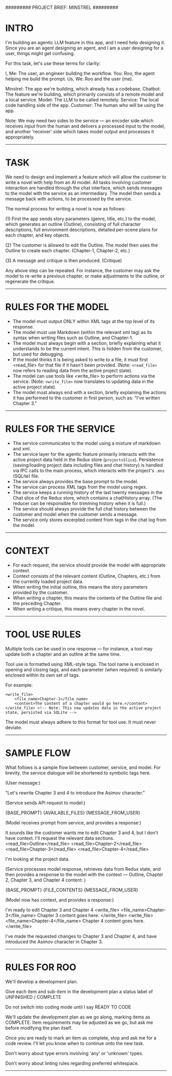 #########
PROJECT BRIEF: MINSTREL
#########

# INTRO

I'm building an agentic LLM feature in this app, and I need help designing it. Since you are an agent designing an agent, and I am a user designing for a user, things might get confusing.

For this task, let's use these terms for clarity:

I, Me: The user, an engineer building the workflow.
You: Roo, the agent helping me build the prompt.
Us, We: Roo and the user (me).

Minstrel: The app we're building, which already has a codebase.
Chatbot: The feature we're building, which primarily consists of a remote model and a local service.
Model: The LLM to be called remotely.
Service: The local code handling side of the app.
Customer: The human who will be using the app.

Note: We may need two sides to the service — an encoder side which receives input from the human and delivers a processed input to the model, and another 'receiver' side which takes model output and processes it appropriately.

---

# TASK

We need to design and implement a feature which will allow the customer to write a novel with help from an AI model. All tasks involving customer interaction are handled through the chat interface, which sends messages to the model with the service as an intermediary. The model then sends a message back with actions, to be processed by the service.

The normal process for writing a novel is now as follows:

(1) First the app sends story parameters (genre, title, etc.) to the model, which generates an outline (Outline), consisting of full character descriptions, full environment descriptions, detailed per-scene plans for each chapter, and key objects.

(2) The customer is allowed to edit the Outline. The model then uses the Outline to create each chapter. (Chapter-1, Chapter-2, etc.)

(3) A message and critique is then produced. (Critique)

Any above step can be repeated. For instance, the customer may ask the model to re-write a previous chapter, or make adjustments to the outline, or regenerate the critique.

---

# RULES FOR THE MODEL

- The model must output ONLY within XML tags at the top level of its response.
- The model must use Markdown (within the relevant xml tag) as its syntax when writing files such as Outline, and Chapter-1.
- The model must always begin with a <think> section, briefly explaining what it understands to be the current intent. This is hidden from the customer, but used for debugging.
- If the model thinks it is being asked to write to a file, it must first <read_file> for that file if it hasn't been provided. (Note: `<read_file>` now refers to reading data from the active project state).
- The model can use tools like <write_file> to perform actions via the service. (Note: `<write_file>` now translates to updating data in the active project state).
- The model must always end with a <message> section, briefly explaining the actions it has performed to the customer in first person, such as: "I've written Chapter 3."

---

# RULES FOR THE SERVICE

- The service communicates to the model using a mixture of markdown and xml.
- The service layer for the agentic feature primarily interacts with the active project data held in the Redux store (`projectsSlice`). Persistence (saving/loading project data including files and chat history) is handled via IPC calls to the main process, which interacts with the project's `.mns` (SQLite) file.
- The service always provides the base prompt to the model.
- The service can process XML tags from the model using regex.
- The service keeps a running history of the last twenty messages in the Chat slice of the Redux store, which contains a chatHistory array. (The reducer can be responsible for trimming history when it is full.)
- The service should always provide the full chat history between the customer and model when the customer sends a message.
- The service only stores excerpted content from <message> tags in the chat log from the model.

---

# CONTEXT

- For each request, the service should provide the model with appropriate context.
- Context consists of the relevant content (Outline, Chapters, etc.) from the currently loaded project data.
- When writing the initial outline, this means the story parameters provided by the customer.
- When writing a chapter, this means the contents of the Outline file and the preceding Chapter.
- When writing a critique, this means every chapter in the novel.

---

# TOOL USE RULES

Multiple tools can be used in one response — for instance, a tool may update both a chapter and an outline at the same time.

Tool use is formatted using XML-style tags. The tool name is enclosed in opening and closing tags, and each parameter (when required) is similarly enclosed within its own set of tags.

For example:

```
<write_file>
	<file_name>Chapter-1</file_name>
	<content>The content of a chapter would go here.</content>
</write_file> <!-- Note: This now updates data in the active project state, persisted via SQLite -->
```

The model must always adhere to this format for tool use. It must never deviate.

---

# SAMPLE FLOW

What follows is a sample flow between customer, service, and model. For brevity, the service dialogue will be shortened to symbolic tags here.

(User message:)

"Let's rewrite Chapter 3 and 4 to introduce the Asimov character."

(Service sends API request to model:)

{BASE_PROMPT}
{AVAILABLE_FILES} <!-- Represents available data sections like Outline, Chapter-2 etc. -->
{MESSAGE_FROM_USER}

(Model receives prompt from service, and provides a response:)

<think>It sounds like the customer wants me to edit Chapter 3 and 4, but I don't have context. I'll request the relevant data sections.</think>
<read_file>Outline</read_file>
<read_file>Chapter-2</read_file>
<read_file>Chapter-3</read_file>
<read_file>Chapter-4</read_file>

<message>I'm looking at the project data.</message>

(Service processes model response, retrieves data from Redux state, and then provides a response to the model with the context — Outline, Chapter 2, Chapter 3, and Chapter 4 content: )

{BASE_PROMPT}
{FILE_CONTENTS} <!-- Represents the actual content of requested sections -->
{MESSAGE_FROM_USER}

(Model now has context, and provides a response:)

<think>I'm ready to edit Chapter 3 and Chapter 4</think>
<write_file>
<file_name>Chapter-3</file_name>
<content>Chapter 3 content goes here.</content>
</write_file>
<write_file>
<file_name>Chapter-4</file_name>
<content>Chapter 4 content goes here.</content>
</write_file>

<message>I've made the requested changes to Chapter 3 and Chapter 4, and have introduced the Asimov character in Chapter 3.</message>

---

# RULES FOR ROO

We'll develop a development plan.

Give each item and sub-item in the development plan a status label of UNFINISHED / COMPLETE

Do not switch into coding mode until I say READY TO CODE

We'll update the development plan as we go along, marking items as COMPLETE. Item requirements may be adjusted as we go, but ask me before modifying the plan itself.

Once you are ready to mark an item as complete, stop and ask me for a code review. I'll let you know when to continue onto the new task.

Don't worry about type errors involving 'any' or 'unknown' types.

Don't worry about linting rules regarding preferred whitespace.

---
